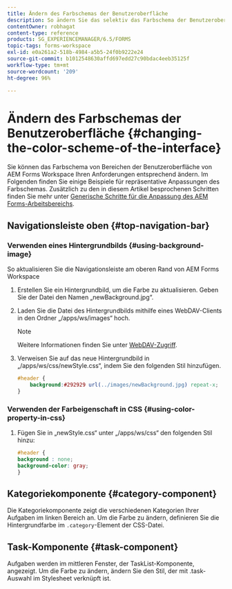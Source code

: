 ```yaml
---
title: Ändern des Farbschemas der Benutzeroberfläche
description: So ändern Sie das selektiv das Farbschema der Benutzeroberfläche von AEM Forms Workspace.
contentOwner: robhagat
content-type: reference
products: SG_EXPERIENCEMANAGER/6.5/FORMS
topic-tags: forms-workspace
exl-id: e0a261a2-518b-4984-a5b5-24f0b9222e24
source-git-commit: b1012548630affd697edd27c90bdac4eeb35125f
workflow-type: tm+mt
source-wordcount: '209'
ht-degree: 96%

---
```


# Ändern des Farbschemas der Benutzeroberfläche {#changing-the-color-scheme-of-the-interface}

Sie können das Farbschema von Bereichen der Benutzeroberfläche von AEM Forms Workspace Ihren Anforderungen entsprechend ändern. Im Folgenden finden Sie einige Beispiele für repräsentative Anpassungen des Farbschemas. Zusätzlich zu den in diesem Artikel besprochenen Schritten finden Sie mehr unter [Generische Schritte für die Anpassung des AEM Forms-Arbeitsbereichs](/help/forms/using/generic-steps-html-workspace-customization.md).

## Navigationsleiste oben {#top-navigation-bar}

### Verwenden eines Hintergrundbilds {#using-background-image}

So aktualisieren Sie die Navigationsleiste am oberen Rand von AEM Forms Workspace

1. Erstellen Sie ein Hintergrundbild, um die Farbe zu aktualisieren. Geben Sie der Datei den Namen „newBackground.jpg“.
1. Laden Sie die Datei des Hintergrundbilds mithilfe eines WebDAV-Clients in den Ordner „/apps/ws/images“ hoch.

   >[!NOTE]
   >
   >Weitere Informationen finden Sie unter [WebDAV-Zugriff](https://experienceleague.adobe.com/docs/experience-manager-65/administering/contentmanagement/webdav-access.html?lang=en).

1. Verweisen Sie auf das neue Hintergrundbild in „/apps/ws/css/newStyle.css“, indem Sie den folgenden Stil hinzufügen.

   ```css
   #header {
       background:#292929 url(../images/newBackground.jpg) repeat-x;
   }
   ```

### Verwenden der Farbeigenschaft in CSS {#using-color-property-in-css}

1. Fügen Sie in „newStyle.css“ unter „/apps/ws/css“ den folgenden Stil hinzu:

   ```css
   #header {
   background : none;
   background-color: gray;
   }
   ```

## Kategoriekomponente {#category-component}

Die Kategoriekomponente zeigt die verschiedenen Kategorien Ihrer Aufgaben im linken Bereich an. Um die Farbe zu ändern, definieren Sie die Hintergrundfarbe im `.category`-Element der CSS-Datei.

## Task-Komponente {#task-component}

Aufgaben werden im mittleren Fenster, der TaskList-Komponente, angezeigt. Um die Farbe zu ändern, ändern Sie den Stil, der mit .task-Auswahl im Stylesheet verknüpft ist.
